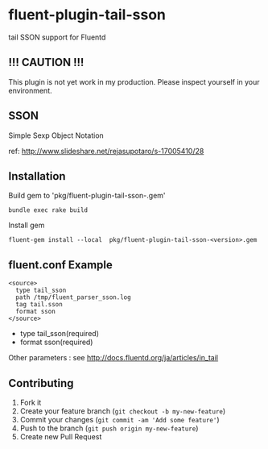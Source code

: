 # fluent-plugin-tail-sson

tail SSON support for Fluentd

## !!! CAUTION !!!

This plugin is not yet work in my production.
Please inspect yourself in your environment.

## SSON

Simple Sexp Object Notation

ref: http://www.slideshare.net/rejasupotaro/s-17005410/28

## Installation

Build gem to 'pkg/fluent-plugin-tail-sson-<VERSION>.gem' 

    bundle exec rake build

Install gem

    fluent-gem install --local  pkg/fluent-plugin-tail-sson-<version>.gem

## fluent.conf Example

````
<source>    
  type tail_sson
  path /tmp/fluent_parser_sson.log
  tag tail.sson
  format sson
</source>
````

- type tail_sson(required)
- format sson(required)

Other parameters : see http://docs.fluentd.org/ja/articles/in_tail

## Contributing

1. Fork it
2. Create your feature branch (`git checkout -b my-new-feature`)
3. Commit your changes (`git commit -am 'Add some feature'`)
4. Push to the branch (`git push origin my-new-feature`)
5. Create new Pull Request
